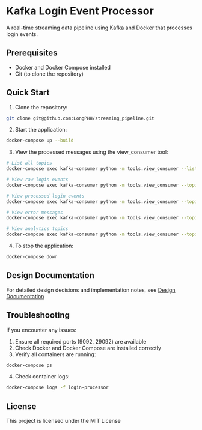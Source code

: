 # Kafka Login Event Processor

A real-time streaming data pipeline using Kafka and Docker that processes login events.

## Prerequisites

- Docker and Docker Compose installed
- Git (to clone the repository)

## Quick Start

1. Clone the repository:
```bash
git clone git@github.com:LongPHH/streaming_pipeline.git
```

2. Start the application:
```bash
docker-compose up --build
```

3. View the processed messages using the view_consumer tool:
```bash
# List all topics
docker-compose exec kafka-consumer python -m tools.view_consumer --list

# View raw login events
docker-compose exec kafka-consumer python -m tools.view_consumer --topics user-login

# View processed login events
docker-compose exec kafka-consumer python -m tools.view_consumer --topics processed-logins

# View error messages
docker-compose exec kafka-consumer python -m tools.view_consumer --topics error-logins

# View analytics topics
docker-compose exec kafka-consumer python -m tools.view_consumer --topics "any of the three analytics topics defined"
```

4. To stop the application:
```bash
docker-compose down
```

## Design Documentation
For detailed design decisions and implementation notes, see [Design Documentation](DesignDoc.md)

## Troubleshooting

If you encounter any issues:

1. Ensure all required ports (9092, 29092) are available
2. Check Docker and Docker Compose are installed correctly
3. Verify all containers are running:
```bash
docker-compose ps
```
4. Check container logs:
```bash
docker-compose logs -f login-processor
```

## License

This project is licensed under the MIT License